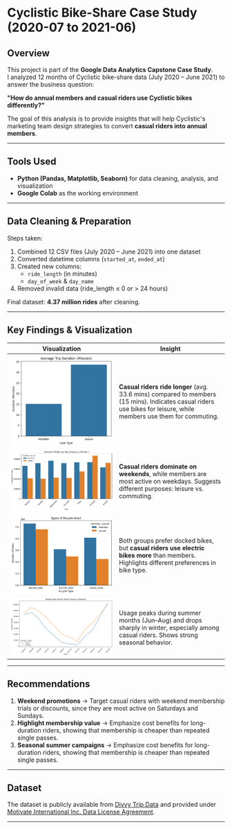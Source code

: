 # Cyclistic Bike-Share Case Study (2020-07 to 2021-06)

## Overview
This project is part of the **Google Data Analytics Capstone Case Study**.  
I analyzed 12 months of Cyclistic bike-share data (July 2020 – June 2021) to answer the business question:

**"How do annual members and casual riders use Cyclistic bikes differently?"**

The goal of this analysis is to provide insights that will help Cyclistic's marketing team design strategies to convert **casual riders into annual members**.

---

## Tools Used
- **Python (Pandas, Matplotlib, Seaborn)** for data cleaning, analysis, and visualization
- **Google Colab** as the working environment

---

## Data Cleaning & Preparation
Steps taken:
1. Combined 12 CSV files (July 2020 – June 2021) into one dataset
2. Converted datetime columns (`started_at`, `ended_at`)
3. Created new columns:
   - `ride_length` (in minutes)
   - `day_of_week` & `day_name`
4. Removed invalid data (ride_length ≤ 0 or > 24 hours)

Final dataset: **4.37 million rides** after cleaning.

---

## Key Findings & Visualization
| Visualization | Insight |
|--------|----------|
| ![chart1](https://github.com/dyonsetio21/data_analytics_portfolio/blob/main/python_projects/cyclistic_bike_share_analysis/visualization_results/average_trip_duration_(minutes).png) | **Casual riders ride longer** (avg. 33.6 mins) compared to members (15 mins). Indicates casual riders use bikes for leisure, while members use them for commuting. |
| ![chart2](https://github.com/dyonsetio21/data_analytics_portfolio/blob/main/python_projects/cyclistic_bike_share_analysis/visualization_results/number_of_rides_per_day_(casual_vs_member).png) | **Casual riders dominate on weekends**, while members are most active on weekdays. Suggests different purposes: leisure vs. commuting. |
| ![chart3](https://github.com/dyonsetio21/data_analytics_portfolio/blob/main/python_projects/cyclistic_bike_share_analysis/visualization_results/types_of_bicycles_used.png) | Both groups prefer docked bikes, but **casual riders use electric bikes more** than members. Highlights different preferences in bike type. |
| ![chart4](https://github.com/dyonsetio21/data_analytics_portfolio/blob/main/python_projects/cyclistic_bike_share_analysis/visualization_results/monthly_ride_volume_trends_(casual_vs_member).png) | Usage peaks during summer months (Jun–Aug) and drops sharply in winter, especially among casual riders. Shows strong seasonal behavior. |

---

## Recommendations
1. **Weekend promotions** → Target casual riders with weekend membership trials or discounts, since they are most active on Saturdays and Sundays.
2. **Highlight membership value** → Emphasize cost benefits for long-duration riders, showing that membership is cheaper than repeated single passes.
3. **Seasonal summer campaigns** → Emphasize cost benefits for long-duration riders, showing that membership is cheaper than repeated single passes.

---

## Dataset
The dataset is publicly available from [Divvy Trip Data](https://divvy-tripdata.s3.amazonaws.com/index.html) and provided under [Motivate International Inc. Data License Agreement](https://www.divvybikes.com/data-license-agreement).

---


